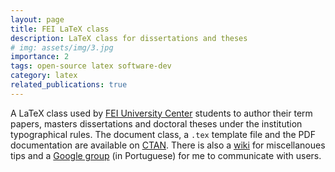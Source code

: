```yaml
---
layout: page
title: FEI LaTeX class
description: LaTeX class for dissertations and theses
# img: assets/img/3.jpg
importance: 2
tags: open-source latex software-dev
category: latex
related_publications: true
---
```


A LaTeX class used by [FEI University Center](http://www.fei.edu.br/) students to author their term papers, masters dissertations and doctoral theses under the institution typographical rules. The document class, a `.tex` template file and the PDF documentation are available on [CTAN](https://ctan.org/pkg/fei). There is also a [wiki](https://github.com/douglasrizzo/Classe-Latex-FEI/wiki) for miscellanoues tips and a [Google group](https://groups.google.com/forum/#!forum/grupo-latex-fei) (in Portuguese) for me to communicate with users.
